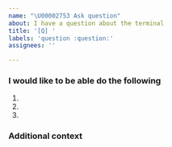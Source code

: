 ```yaml
---
name: "\U00002753 Ask question"
about: I have a question about the terminal
title: '[Q] '
labels: 'question :question:'
assignees: ''

---
```

<!-- Please fill all fields of this template do not ignore them
     DO NOT REMOVE THE TITLE PREFIX -->
### I would like to be able do the following
<!-- Fill in the numbered steps below with the information required until
the question you are submitting becomes apparent. You can add more steps as needed. -->
1.
2.
3.

### Additional context
<!--
Please add any notes in a single line that explains this further information in
terms that a user can understand.
-->
